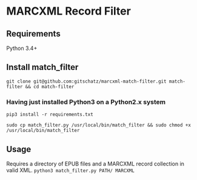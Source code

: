 # MARCXML Record Filter

## Requirements
Python 3.4+

## Install match_filter
`git clone git@github.com:gitschatz/marcxml-match-filter.git match-filter && cd match-filter`
### Having just installed Python3 on a Python2.x system
`pip3 install -r requirements.txt`

`sudo cp match_filter.py /usr/local/bin/match_filter && sudo chmod +x /usr/local/bin/match_filter`

## Usage
Requires a directory of EPUB files and a MARCXML record collection in valid XML.
`python3 match_filter.py PATH/ MARCXML`
